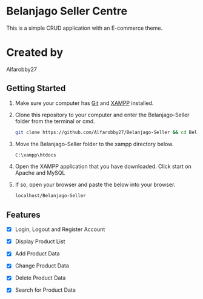 # **Belanjago Seller Centre**
This is a simple CRUD application with an E-commerce theme.

# **Created by**
Alfarobby27

## Getting Started
1. Make sure your computer has [Git](https://git-scm.com/) and [XAMPP](https://www.apachefriends.org/download.html/) installed.

2. Clone this repository to your computer and enter the Belanjago-Seller folder from the terminal or cmd.
	```bash
	git clone https://github.com/Alfarobby27/Belanjago-Seller && cd Belanjago-Seller
	```

3. Move the Belanjago-Seller folder to the xampp directory below.
	```bash
	C:\xampp\htdocs
	```

4. Open the XAMPP application that you have downloaded. Click start on Apache and MySQL

5. If so, open your browser and paste the below into your browser.
	```bash
	localhost/Belanjago-Seller
	```

## Features 
- [X] Login, Logout and Register Account
- [x] Display Product List
- [x] Add Product Data
- [x] Change Product Data
- [x] Delete Product Data
- [x] Search for Product Data


